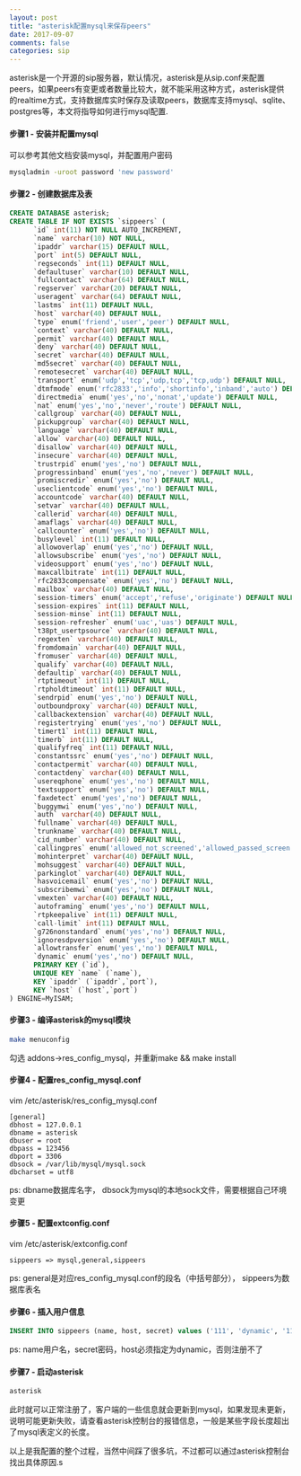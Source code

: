 ```yaml
---
layout: post
title: "asterisk配置mysql来保存peers"
date: 2017-09-07
comments: false
categories: sip
---
```


asterisk是一个开源的sip服务器，默认情况，asterisk是从sip.conf来配置peers，如果peers有变更或者数量比较大，就不能采用这种方式，asterisk提供的realtime方式，支持数据库实时保存及读取peers，数据库支持mysql、sqlite、postgres等，本文将指导如何进行mysql配置.

#### 步骤1 - 安装并配置mysql

可以参考其他文档安装mysql，并配置用户密码

```bash
mysqladmin -uroot password 'new password'
```

#### 步骤2 - 创建数据库及表

```sql
CREATE DATABASE asterisk;
CREATE TABLE IF NOT EXISTS `sippeers` (
      `id` int(11) NOT NULL AUTO_INCREMENT,
      `name` varchar(10) NOT NULL,
      `ipaddr` varchar(15) DEFAULT NULL,
      `port` int(5) DEFAULT NULL,
      `regseconds` int(11) DEFAULT NULL,
      `defaultuser` varchar(10) DEFAULT NULL,
      `fullcontact` varchar(64) DEFAULT NULL,
      `regserver` varchar(20) DEFAULT NULL,
      `useragent` varchar(64) DEFAULT NULL,
      `lastms` int(11) DEFAULT NULL,
      `host` varchar(40) DEFAULT NULL,
      `type` enum('friend','user','peer') DEFAULT NULL,
      `context` varchar(40) DEFAULT NULL,
      `permit` varchar(40) DEFAULT NULL,
      `deny` varchar(40) DEFAULT NULL,
      `secret` varchar(40) DEFAULT NULL,
      `md5secret` varchar(40) DEFAULT NULL,
      `remotesecret` varchar(40) DEFAULT NULL,
      `transport` enum('udp','tcp','udp,tcp','tcp,udp') DEFAULT NULL,
      `dtmfmode` enum('rfc2833','info','shortinfo','inband','auto') DEFAULT NULL,
      `directmedia` enum('yes','no','nonat','update') DEFAULT NULL,
      `nat` enum('yes','no','never','route') DEFAULT NULL,
      `callgroup` varchar(40) DEFAULT NULL,
      `pickupgroup` varchar(40) DEFAULT NULL,
      `language` varchar(40) DEFAULT NULL,
      `allow` varchar(40) DEFAULT NULL,
      `disallow` varchar(40) DEFAULT NULL,
      `insecure` varchar(40) DEFAULT NULL,
      `trustrpid` enum('yes','no') DEFAULT NULL,
      `progressinband` enum('yes','no','never') DEFAULT NULL,
      `promiscredir` enum('yes','no') DEFAULT NULL,
      `useclientcode` enum('yes','no') DEFAULT NULL,
      `accountcode` varchar(40) DEFAULT NULL,
      `setvar` varchar(40) DEFAULT NULL,
      `callerid` varchar(40) DEFAULT NULL,
      `amaflags` varchar(40) DEFAULT NULL,
      `callcounter` enum('yes','no') DEFAULT NULL,
      `busylevel` int(11) DEFAULT NULL,
      `allowoverlap` enum('yes','no') DEFAULT NULL,
      `allowsubscribe` enum('yes','no') DEFAULT NULL,
      `videosupport` enum('yes','no') DEFAULT NULL,
      `maxcallbitrate` int(11) DEFAULT NULL,
      `rfc2833compensate` enum('yes','no') DEFAULT NULL,
      `mailbox` varchar(40) DEFAULT NULL,
      `session-timers` enum('accept','refuse','originate') DEFAULT NULL,
      `session-expires` int(11) DEFAULT NULL,
      `session-minse` int(11) DEFAULT NULL,
      `session-refresher` enum('uac','uas') DEFAULT NULL,
      `t38pt_usertpsource` varchar(40) DEFAULT NULL,
      `regexten` varchar(40) DEFAULT NULL,
      `fromdomain` varchar(40) DEFAULT NULL,
      `fromuser` varchar(40) DEFAULT NULL,
      `qualify` varchar(40) DEFAULT NULL,
      `defaultip` varchar(40) DEFAULT NULL,
      `rtptimeout` int(11) DEFAULT NULL,
      `rtpholdtimeout` int(11) DEFAULT NULL,
      `sendrpid` enum('yes','no') DEFAULT NULL,
      `outboundproxy` varchar(40) DEFAULT NULL,
      `callbackextension` varchar(40) DEFAULT NULL,
      `registertrying` enum('yes','no') DEFAULT NULL,
      `timert1` int(11) DEFAULT NULL,
      `timerb` int(11) DEFAULT NULL,
      `qualifyfreq` int(11) DEFAULT NULL,
      `constantssrc` enum('yes','no') DEFAULT NULL,
      `contactpermit` varchar(40) DEFAULT NULL,
      `contactdeny` varchar(40) DEFAULT NULL,
      `usereqphone` enum('yes','no') DEFAULT NULL,
      `textsupport` enum('yes','no') DEFAULT NULL,
      `faxdetect` enum('yes','no') DEFAULT NULL,
      `buggymwi` enum('yes','no') DEFAULT NULL,
      `auth` varchar(40) DEFAULT NULL,
      `fullname` varchar(40) DEFAULT NULL,
      `trunkname` varchar(40) DEFAULT NULL,
      `cid_number` varchar(40) DEFAULT NULL,
      `callingpres` enum('allowed_not_screened','allowed_passed_screen','allowed_failed_screen','allowed','prohib_not_screened','prohib_passed_screen','prohib_failed_screen','prohib') DEFAULT NULL,
      `mohinterpret` varchar(40) DEFAULT NULL,
      `mohsuggest` varchar(40) DEFAULT NULL,
      `parkinglot` varchar(40) DEFAULT NULL,
      `hasvoicemail` enum('yes','no') DEFAULT NULL,
      `subscribemwi` enum('yes','no') DEFAULT NULL,
      `vmexten` varchar(40) DEFAULT NULL,
      `autoframing` enum('yes','no') DEFAULT NULL,
      `rtpkeepalive` int(11) DEFAULT NULL,
      `call-limit` int(11) DEFAULT NULL,
      `g726nonstandard` enum('yes','no') DEFAULT NULL,
      `ignoresdpversion` enum('yes','no') DEFAULT NULL,
      `allowtransfer` enum('yes','no') DEFAULT NULL,
      `dynamic` enum('yes','no') DEFAULT NULL,
      PRIMARY KEY (`id`),
      UNIQUE KEY `name` (`name`),
      KEY `ipaddr` (`ipaddr`,`port`),
      KEY `host` (`host`,`port`)
) ENGINE=MyISAM;
```

#### 步骤3 - 编译asterisk的mysql模块

```bash
make menuconfig
```
勾选 addons->res_config_mysql，并重新make && make install

#### 步骤4 - 配置res_config_mysql.conf
vim /etc/asterisk/res_config_mysql.conf
```
[general]
dbhost = 127.0.0.1
dbname = asterisk
dbuser = root
dbpass = 123456
dbport = 3306
dbsock = /var/lib/mysql/mysql.sock
dbcharset = utf8
```
ps: dbname数据库名字， dbsock为mysql的本地sock文件，需要根据自己环境变更

#### 步骤5 - 配置extconfig.conf

vim /etc/asterisk/extconfig.conf
```
sippeers => mysql,general,sippeers
```
ps: general是对应res_config_mysql.conf的段名（中括号部分）， sippeers为数据库表名

#### 步骤6 - 插入用户信息

```sql
INSERT INTO sippeers (name, host, secret) values ('111', 'dynamic', '111');
```
ps: name用户名，secret密码，host必须指定为dynamic，否则注册不了

#### 步骤7 - 启动asterisk

```bash
asterisk
```
此时就可以正常注册了，客户端的一些信息就会更新到mysql，如果发现未更新，说明可能更新失败，请查看asterisk控制台的报错信息，一般是某些字段长度超出了mysql表定义的长度。

以上是我配置的整个过程，当然中间踩了很多坑，不过都可以通过asterisk控制台找出具体原因.s